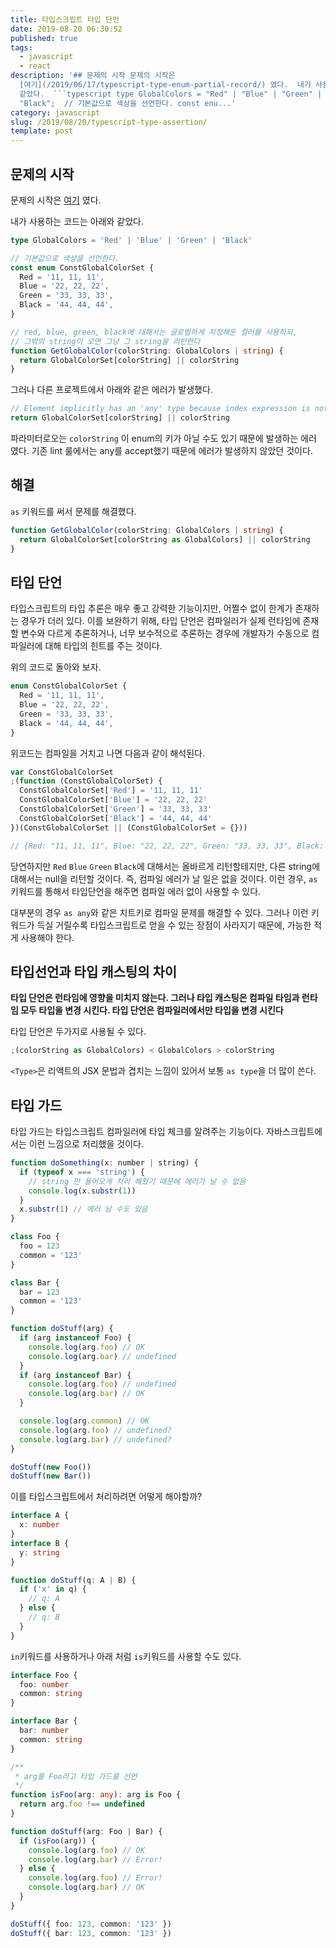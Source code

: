 ```yaml
---
title: 타입스크립트 타입 단언
date: 2019-08-20 06:30:52
published: true
tags:
  - javascript
  - react
description: '## 문제의 시작 문제의 시작은
  [여기](/2019/06/17/typescript-type-enum-partial-record/) 였다.  내가 사용하는 코드는 아래와
  같았다.  ```typescript type GlobalColors = "Red" | "Blue" | "Green" |
  "Black";  // 기본값으로 색상을 선언한다. const enu...'
category: javascript
slug: /2019/08/20/typescript-type-assertion/
template: post
---
```


## 문제의 시작

문제의 시작은 [여기](/2019/06/17/typescript-type-enum-partial-record/) 였다.

내가 사용하는 코드는 아래와 같았다.

```typescript
type GlobalColors = 'Red' | 'Blue' | 'Green' | 'Black'

// 기본값으로 색상을 선언한다.
const enum ConstGlobalColorSet {
  Red = '11, 11, 11',
  Blue = '22, 22, 22',
  Green = '33, 33, 33',
  Black = '44, 44, 44',
}

// red, blue, green, black에 대해서는 글로벌하게 지정해둔 컬러를 사용하되,
// 그밖의 string이 오면 그냥 그 string을 리턴한다
function GetGlobalColor(colorString: GlobalColors | string) {
  return GlobalColorSet[colorString] || colorString
}
```

그러나 다른 프로젝트에서 아래와 같은 에러가 발생했다.

```javascript
// Element implicitly has an 'any' type because index expression is not of type 'number'.
return GlobalColorSet[colorString] || colorString
```

파라미터로오는 `colorString` 이 enum의 키가 아닐 수도 있기 때문에 발생하는 에러 였다. 기존 lint 룰에서는 any를 accept했기 때문에 에러가 발생하지 않았던 것이다.

## 해결

`as` 키워드를 써서 문제를 해결했다.

```typescript
function GetGlobalColor(colorString: GlobalColors | string) {
  return GlobalColorSet[colorString as GlobalColors] || colorString
}
```

## 타입 단언

타입스크립트의 타입 추론은 매우 좋고 강력한 기능이지만, 어쩔수 없이 한계가 존재하는 경우가 더러 있다. 이를 보완하기 위해, 타입 단언은 컴파일러가 실제 런타임에 존재할 변수와 다르게 추론하거나, 너무 보수적으로 추론하는 경우에 개발자가 수동으로 컴파일러에 대해 타입의 힌트를 주는 것이다.

위의 코드로 돌아와 보자.

```typescript
enum ConstGlobalColorSet {
  Red = '11, 11, 11',
  Blue = '22, 22, 22',
  Green = '33, 33, 33',
  Black = '44, 44, 44',
}
```

위코드는 컴파일을 거치고 나면 다음과 같이 해석된다.

```javascript
var ConstGlobalColorSet
;(function (ConstGlobalColorSet) {
  ConstGlobalColorSet['Red'] = '11, 11, 11'
  ConstGlobalColorSet['Blue'] = '22, 22, 22'
  ConstGlobalColorSet['Green'] = '33, 33, 33'
  ConstGlobalColorSet['Black'] = '44, 44, 44'
})(ConstGlobalColorSet || (ConstGlobalColorSet = {}))

// {Red: "11, 11, 11", Blue: "22, 22, 22", Green: "33, 33, 33", Black: "44, 44, 44"}
```

당연하지만 `Red` `Blue` `Green` `Black`에 대해서는 올바르게 리턴할테지만, 다른 string에 대해서는 null을 리턴할 것이다. 즉, 컴파일 에러가 날 일은 없을 것이다. 이런 경우, `as` 키워드를 통해서 타입단언을 해주면 컴파일 에러 없이 사용할 수 있다.

대부분의 경우 `as any`와 같은 치트키로 컴파일 문제를 해결할 수 있다. 그러나 이런 키워드가 득실 거릴수록 타입스크립트로 얻을 수 있는 장점이 사라지기 때문에, 가능한 적게 사용해야 한다.

## 타입선언과 타입 캐스팅의 차이

**타입 단언은 런타임에 영향을 미치지 않는다. 그러나 타입 캐스팅은 컴파일 타임과 런타임 모두 타입을 변경 시킨다. 타입 단언은 컴파일러에서만 타입을 변경 시킨다**

타입 단언은 두가지로 사용될 수 있다.

```typescript
;(colorString as GlobalColors) < GlobalColors > colorString
```

`<Type>`은 리액트의 JSX 문법과 겹치는 느낌이 있어서 보통 `as type`을 더 많이 쓴다.

## 타입 가드

타입 가드는 타입스크립트 컴파일러에 타입 체크를 알려주는 기능이다. 자바스크립트에서는 이런 느낌으로 처리했을 것이다.

```javascript
function doSomething(x: number | string) {
  if (typeof x === 'string') {
    // string 만 들어오게 처리 해줬기 때문에 에러가 날 수 없음
    console.log(x.substr(1))
  }
  x.substr(1) // 에러 날 수도 있음
}

class Foo {
  foo = 123
  common = '123'
}

class Bar {
  bar = 123
  common = '123'
}

function doStuff(arg) {
  if (arg instanceof Foo) {
    console.log(arg.foo) // OK
    console.log(arg.bar) // undefined
  }
  if (arg instanceof Bar) {
    console.log(arg.foo) // undefined
    console.log(arg.bar) // OK
  }

  console.log(arg.common) // OK
  console.log(arg.foo) // undefined?
  console.log(arg.bar) // undefined?
}

doStuff(new Foo())
doStuff(new Bar())
```

이를 타입스크립트에서 처리하려면 어떻게 해야할까?

```typescript
interface A {
  x: number
}
interface B {
  y: string
}

function doStuff(q: A | B) {
  if ('x' in q) {
    // q: A
  } else {
    // q: B
  }
}
```

`in`키워드를 사용하거나 아래 처럼 `is`키워드를 사용할 수도 있다.

```typescript
interface Foo {
  foo: number
  common: string
}

interface Bar {
  bar: number
  common: string
}

/**
 * arg를 Foo라고 타입 가드를 선언
 */
function isFoo(arg: any): arg is Foo {
  return arg.foo !== undefined
}

function doStuff(arg: Foo | Bar) {
  if (isFoo(arg)) {
    console.log(arg.foo) // OK
    console.log(arg.bar) // Error!
  } else {
    console.log(arg.foo) // Error!
    console.log(arg.bar) // OK
  }
}

doStuff({ foo: 123, common: '123' })
doStuff({ bar: 123, common: '123' })
```
